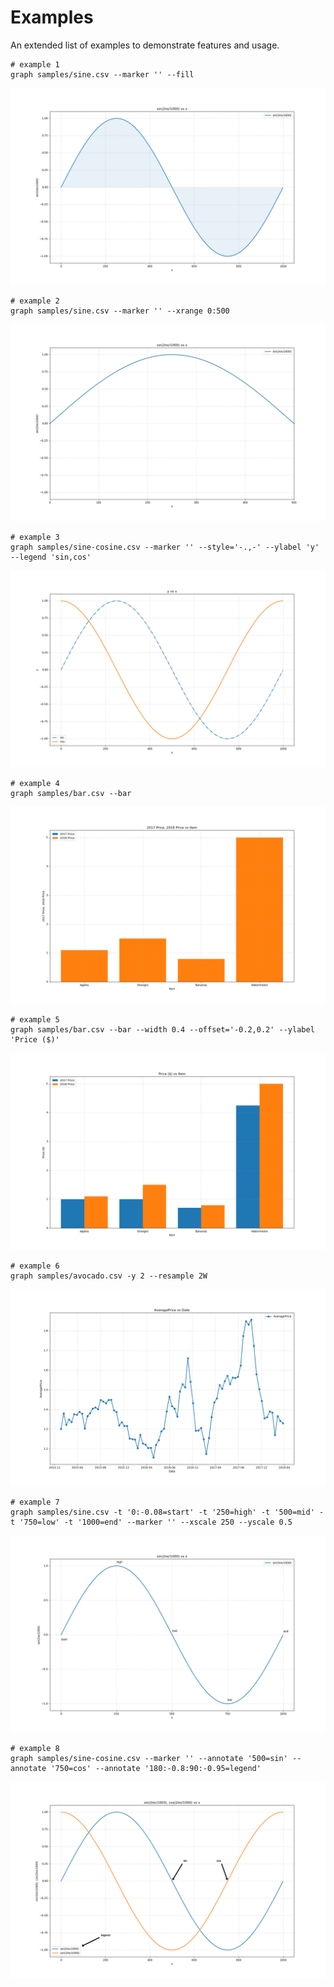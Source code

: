 # Examples
An extended list of examples to demonstrate features and usage.

```
# example 1
graph samples/sine.csv --marker '' --fill
```

![example-01](screenshots/example-01.png)

```
# example 2
graph samples/sine.csv --marker '' --xrange 0:500
```

![example-02](screenshots/example-02.png)

```
# example 3
graph samples/sine-cosine.csv --marker '' --style='-.,-' --ylabel 'y' --legend 'sin,cos'
```

![example-03](screenshots/example-03.png)

```
# example 4
graph samples/bar.csv --bar
```

![example-04](screenshots/example-04.png)

```
# example 5
graph samples/bar.csv --bar --width 0.4 --offset='-0.2,0.2' --ylabel 'Price ($)'
```

![example-05](screenshots/example-05.png)

```
# example 6
graph samples/avocado.csv -y 2 --resample 2W
```

![example-06](screenshots/example-06.png)

```
# example 7
graph samples/sine.csv -t '0:-0.08=start' -t '250=high' -t '500=mid' -t '750=low' -t '1000=end' --marker '' --xscale 250 --yscale 0.5
```

![example-07](screenshots/example-07.png)

```
# example 8
graph samples/sine-cosine.csv --marker '' --annotate '500=sin' --annotate '750=cos' --annotate '180:-0.8:90:-0.95=legend'
```

![example-08](screenshots/example-08.png)
